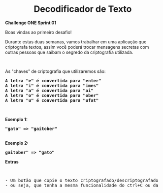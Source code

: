 <h1 align="center">Decodificador de Texto</h1>

<strong>Challenge ONE Sprint 01</strong>
<p>
 Boas vindas ao primeiro desafio!

Durante estas duas semanas, vamos trabalhar em uma aplicação que criptografa textos, assim você poderá trocar mensagens secretas com outras pessoas que saibam o segredo da criptografia utilizada.
</p>

<p>&nbsp;</p>
<p>
  As "chaves" de criptografia que utilizaremos são:
</p>

<pre><strong>A letra "e" é convertida para "enter"
A letra "i" é convertida para "imes"
A letra "a" é convertida para "ai"
A letra "o" é convertida para "ober"
A letra "u" é convertida para "ufat"</strong> 
</pre>
<p>&nbsp;</p>
<p><strong>Exemplo 1:</strong></p>

<pre><strong>"gato" => "gaitober"</strong>

</pre>

<p><strong>Exemplo 2:</strong></p>

<pre><strong>gaitober" => "gato"</strong> 
</pre>

<p><strong>Extras</strong></p>

<pre><p>
- Um botão que copie o texto criptografado/descriptografado para a área de transferência 
- ou seja, que tenha a mesma funcionalidade do ctrl+C ou da opção "copiar" do menu dos aplicativos.
</p></pre>
